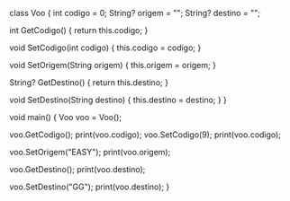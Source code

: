 class Voo {
  int codigo = 0;
  String? origem = "";
  String? destino = "";

  int GetCodigo() {
    return this.codigo;
  }

  void SetCodigo(int codigo) {
    this.codigo = codigo;
  }

  void SetOrigem(String origem) {
    this.origem = origem;
  }

  String? GetDestino() {
    return this.destino;
  }

  void SetDestino(String destino) {
    this.destino = destino;
  }
}

void main() {
  Voo voo = Voo();

  voo.GetCodigo();
  print(voo.codigo);
  voo.SetCodigo(9);
  print(voo.codigo);

  voo.SetOrigem("EASY");
  print(voo.origem);

  voo.GetDestino();
  print(voo.destino);

  voo.SetDestino("GG");
  print(voo.destino);
}
